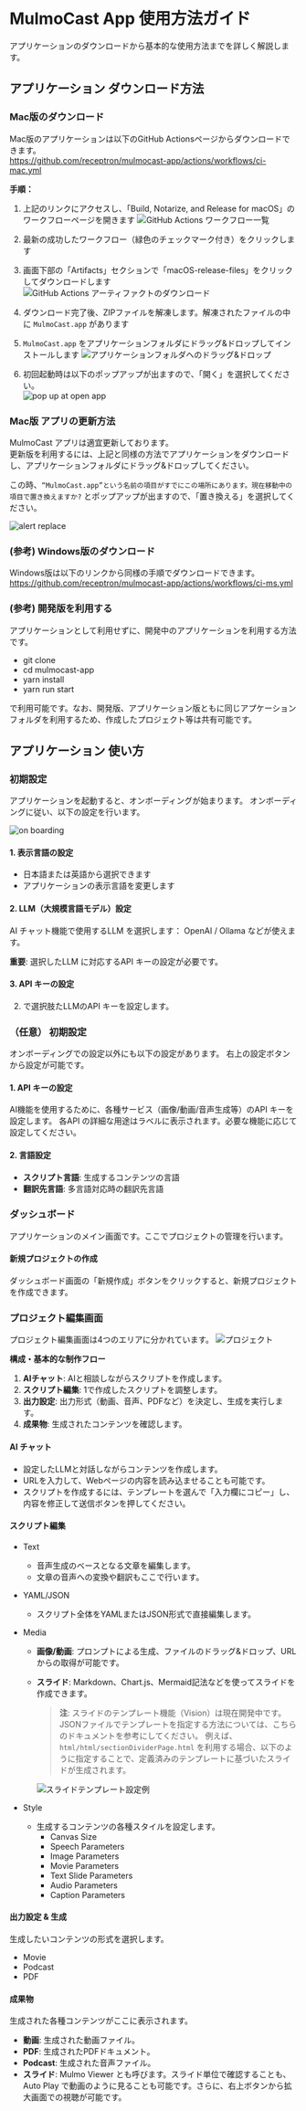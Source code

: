# MulmoCast App 使用方法ガイド

アプリケーションのダウンロードから基本的な使用方法までを詳しく解説します。

## アプリケーション ダウンロード方法

### Mac版のダウンロード

Mac版のアプリケーションは以下のGitHub Actionsページからダウンロードできます。  
https://github.com/receptron/mulmocast-app/actions/workflows/ci-mac.yml

**手順：**
1. 上記のリンクにアクセスし、「Build, Notarize, and Release for macOS」のワークフローページを開きます
   ![GitHub Actions ワークフロー一覧](images/howtouse-github-actions-workflow-list.png)

2. 最新の成功したワークフロー（緑色のチェックマーク付き）をクリックします

3. 画面下部の「Artifacts」セクションで「macOS-release-files」をクリックしてダウンロードします
   ![GitHub Actions アーティファクトのダウンロード](images/howtouse-github-artifacts-download.png)

4. ダウンロード完了後、ZIPファイルを解凍します。解凍されたファイルの中に `MulmoCast.app` があります

5. `MulmoCast.app` をアプリケーションフォルダにドラッグ&ドロップしてインストールします
   ![アプリケーションフォルダへのドラッグ&ドロップ](images/howtouse-drag-drop-applications.png)

6. 初回起動時は以下のポップアップが出ますので、「開く」を選択してください。  
    ![pop up at open app](<images/howtouse_popup_alert_first_time.png>)

### Mac版 アプリの更新方法
MulmoCast アプリは適宜更新しております。  
更新版を利用するには、上記と同様の方法でアプリケーションをダウンロードし、アプリケーションフォルダにドラッグ&ドロップしてください。

この時、`“MulmoCast.app”という名前の項目がすでにこの場所にあります。現在移動中の項目で置き換えますか?` とポップアップが出ますので、「置き換える」を選択してください。  

![alert replace](images/howtouse_replace_alert.png)

### (参考) Windows版のダウンロード

Windows版は以下のリンクから同様の手順でダウンロードできます。  
https://github.com/receptron/mulmocast-app/actions/workflows/ci-ms.yml

### (参考) 開発版を利用する
アプリケーションとして利用せずに、開発中のアプリケーションを利用する方法です。

- git clone
- cd mulmocast-app
- yarn install
- yarn run start

で利用可能です。なお、開発版、アプリケーション版ともに同じアプケーションフォルダを利用するため、作成したプロジェクト等は共有可能です。

## アプリケーション 使い方

### 初期設定

アプリケーションを起動すると、オンボーディングが始まります。
オンボーディングに従い、以下の設定を行います。

![on boarding](images/howtouse_onboarging_resized.png)

#### 1. 表示言語の設定
- 日本語または英語から選択できます
- アプリケーションの表示言語を変更します

#### 2. LLM（大規模言語モデル）設定
AI チャット機能で使用するLLM を選択します：
OpenAI / Ollama などが使えます。

**重要**: 選択したLLM に対応するAPI キーの設定が必要です。

#### 3. API キーの設定
2. で選択肢たLLMのAPI キーを設定します。

### （任意） 初期設定
オンボーディングでの設定以外にも以下の設定があります。
右上の設定ボタンから設定が可能です。

#### 1. API キーの設定
AI機能を使用するために、各種サービス（画像/動画/音声生成等）のAPI キーを設定します。
各API の詳細な用途はラベルに表示されます。必要な機能に応じて設定してください。

#### 2. 言語設定
- **スクリプト言語**: 生成するコンテンツの言語
- **翻訳先言語**: 多言語対応時の翻訳先言語


### ダッシュボード

アプリケーションのメイン画面です。ここでプロジェクトの管理を行います。

#### 新規プロジェクトの作成
ダッシュボード画面の「新規作成」ボタンをクリックすると、新規プロジェクトを作成できます。

### プロジェクト編集画面
プロジェクト編集画面は4つのエリアに分かれています。
![プロジェクト](images/howtouse-dashboard-new-project.png)

**構成・基本的な制作フロー**
1.  **AIチャット**: AIと相談しながらスクリプトを作成します。
2.  **スクリプト編集**: 1で作成したスクリプトを調整します。
3.  **出力設定**: 出力形式（動画、音声、PDFなど）を決定し、生成を実行します。
4.  **成果物**: 生成されたコンテンツを確認します。

#### AI チャット
- 設定したLLMと対話しながらコンテンツを作成します。
- URLを入力して、Webページの内容を読み込ませることも可能です。
- スクリプトを作成するには、テンプレートを選んで「入力欄にコピー」し、内容を修正して送信ボタンを押してください。

#### スクリプト編集
- Text
  - 音声生成のベースとなる文章を編集します。
  - 文章の音声への変換や翻訳もここで行います。
- YAML/JSON
  - スクリプト全体をYAMLまたはJSON形式で直接編集します。
- Media  
  - **画像/動画**: プロンプトによる生成、ファイルのドラッグ&ドロップ、URLからの取得が可能です。
  - **スライド**: Markdown、Chart.js、Mermaid記法などを使ってスライドを作成できます。
    > **注**: スライドのテンプレート機能（Vision）は現在開発中です。JSONファイルでテンプレートを指定する方法については、こちらのドキュメントを参考にしてください。
    > 例えば、`html/html/sectionDividerPage.html` を利用する場合、以下のように指定することで、定義済みのテンプレートに基づいたスライドが生成されます。

    ![スライドテンプレート設定例](images/howtouse-slide-template-example.png)

- Style
  - 生成するコンテンツの各種スタイルを設定します。
    - Canvas Size
    - Speech Parameters
    - Image Parameters
    - Movie Parameters
    - Text Slide Parameters
    - Audio Parameters
    - Caption Parameters

#### 出力設定 & 生成
生成したいコンテンツの形式を選択します。
- Movie
- Podcast
- PDF

#### 成果物
生成された各種コンテンツがここに表示されます。
- **動画**: 生成された動画ファイル。
- **PDF**: 生成されたPDFドキュメント。
- **Podcast**: 生成された音声ファイル。
- **スライド**: Mulmo Viewer とも呼びます。スライド単位で確認することも、Auto Play で動画のように見ることも可能です。さらに、右上ボタンから拡大画面での視聴が可能です。
